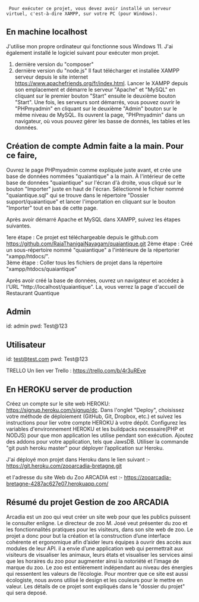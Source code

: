 
     Pour exécuter ce projet, vous devez avoir installé un serveur virtuel, c'est-à-dire XAMPP, sur votre PC (pour Windows). 


En machine localhost 
-----------------------
   J'utilise mon propre ordinateur qui fonctionne sous Windows 11. J'ai également installé le logiciel suivant pour exécuter mon projet.
   1. dernière version du "composer"
   2. dernière version du "node.js"
   Il faut télécharger et installée XAMPP serveur depuis le site internet https://www.apachefriends.org/fr/index.html. Lancer le XAMPP depuis son emplacement et démarre le serveur "Apache" et "MySQL" en cliquant sur le premier bouton "Start" ensuite le deuxième bouton "Start". Une fois, les serveurs sont démarrés, vous pouvez ouvrir le "PHPmyadmin" en cliquant sur le deuxième "Admin" bouton sur le même niveau de MySQL. Ils ouvrent la page, "PHPmyadmin" dans un navigateur, où vous pouvez gérer les basse de donnés, les tables et les données.


Création de compte Admin faite a la main. Pour ce faire, 
--------------------------------------------------------
   Ouvrez le page PHPmyadmin comme expliquée juste avant, et crée une base de données nommées "quaiantique" a la main. À l'intérieur de cette base de données "quaiantique" sur l'écran d'à droite, vous cliqué sur le bouton "Importer" juste en haut de l'écran. Sélectionné le fichier nommé "quaiantique.sql" qui se trouve dans le répertoire "Dossier support/quaiantique" et lancer l'importation en cliquant sur le bouton "Importer" tout en bas de cette page.  


Après avoir démarré Apache et MySQL dans XAMPP, suivez les étapes suivantes.

1ere étape : Ce projet est téléchargeable depuis le github.com 
		 https://github.com/RajaThanigaiNayagam/quaiantique.git
2ème étape : Créé un sous-répertoire nommé "quaiantique" a l'intérieure de la répertorier "xampp/htdocs/".   
3ème étape : Coller tous les fichiers de projet dans la répertoire "xampp/htdocs/quaiantique"


Après avoir créé la base de données, ouvrez un navigateur et accédez à l'URL "http://localhost/quaiantique".  La, vous verrez la page d'accueil de Restaurant Quantique

Admin
------
id: admin
pwd: Test@123



Utilisateur
-----------
id: test@test.com
pwd: Test@123      


TRELLO 
Un lien ver Trello : https://trello.com/b/4r3uREve      
         
 En HEROKU server de production 
-------------------------------  
Créez un compte sur le site web HEROKU: https://signup.heroku.com/signup/dc. Dans l'onglet "Deploy", choisissez votre méthode de déploiement (GitHub, Git, Dropbox, etc.) et suivez les instructions pour lier votre compte HEROKU à votre dépôt. Configurez les variables d'environnement HEROKU et les buildpacks necessaire(PHP et NODJS) pour que mon application les utilise pendant son exécution.  Ajoutez des addons pour votre application, tels que JawsDB.  Utiliser la commande "git push heroku master" pour déployer l’application sur Heroku.

J'ai déployé mon projet dans Heroku dans le lien suivant :-
https://git.heroku.com/zooarcadia-bretagne.git

et l'adresse du site Web du Zoo ARCADIA est :-
https://zooarcadia-bretagne-4287ac627e07.herokuapp.com/

         
Résumé du projet
Gestion de zoo ARCADIA
----------------------
Arcadia est un zoo qui veut créer un site web pour que les publics puissent le consulter enligne. Le directeur de zoo M. José veut présenter du zoo et les fonctionnalités pratiques pour les visiteurs, dans son site web de zoo. Le projet a donc pour but la création et la construction d’une interface cohérente et ergonomique afin d’aider leurs équipes à ouvrir des accès aux modules de leur API. il a envie d’une application web qui permettrait aux visiteurs de visualiser les animaux, leurs états et visualiser les services ainsi que les horaires du zoo pour augmenter ainsi la notoriété et l’image de marque du zoo.
Le zoo est entièrement indépendant au niveau des énergies qui ressentent les valeurs de l’écologie. Pour montrer que ce site est aussi écologiste, nous avons utilisé le design et les couleurs pour le mettre en valeur. Les détails de ce projet sont expliqués dans le "dossier du projet" qui sera deposé.